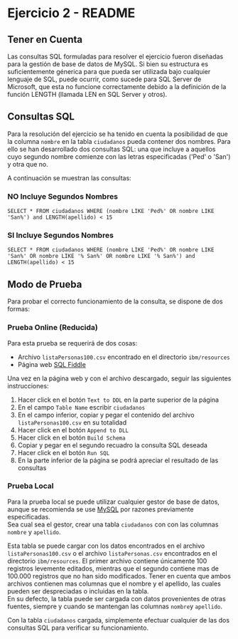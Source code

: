 # Ejercicio 2 - README

## Tener en Cuenta
Las consultas SQL formuladas para resolver el ejercicio fueron diseñadas para la gestión de base de datos de MySQL. Si bien su estructura es suficientemente génerica para que pueda ser utilizada bajo cualquier lenguaje de SQL, puede ocurrir, como sucede para SQL Server de Microsoft, que esta no funcione correctamente debido a la definición de la función LENGTH (llamada LEN en SQL Server y otros).

## Consultas SQL
Para la resolución del ejercicio se ha tenido en cuenta la posibilidad de que la columna `nombre` en la tabla `ciudadanos` pueda contener dos nombres. Para ello se han desarrollado dos consultas SQL: una que incluye a aquellos cuyo segundo nombre comienze con las letras especificadas ('Ped' o 'San') y otra que no.

A continuación se muestran las consultas:

### NO Incluye Segundos Nombres
```
SELECT * FROM ciudadanos WHERE (nombre LIKE 'Ped%' OR nombre LIKE 'San%') and LENGTH(apellido) < 15
```

### SI Incluye Segundos Nombres
```
SELECT * FROM ciudadanos WHERE (nombre LIKE 'Ped%' OR nombre LIKE 'San%' OR nombre LIKE '% San%' OR nombre LIKE '% San%') and LENGTH(apellido) < 15
```

## Modo de Prueba
Para probar el correcto funcionamiento de la consulta, se dispone de dos formas:

### Prueba Online (Reducida)
Para esta prueba se requerirá de dos cosas:
- Archivo `listaPersonas100.csv` encontrado en el directorio `ibm/resources`
- Página web [SQL Fiddle](http://www.sqlfiddle.com/)

Una vez en la página web y con el archivo descargado, seguir las siguientes instrucciones:
1. Hacer click en el botón `Text to DDL` en la parte superior de la página
2. En el campo `Table Name` escribir `ciudadanos`
3. En el campo inferior, copiar y pegar el contenido del archivo `listaPersonas100.csv` en su totalidad
4. Hacer click en el botón `Append to DLL`
5. Hacer click en el botón `Build Schema`
6. Copiar y pegar en el segundo recuadro la consulta SQL deseada
7. Hacer click en el botón `Run SQL`
8. En la parte inferior de la página se podrá apreciar el resultado de las consultas

### Prueba Local
Para la prueba local se puede utilizar cualquier gestor de base de datos, aunque se recomienda se use [MySQL](https://www.mysql.com/downloads/) por razones previamente especificadas.  
Sea cual sea el gestor, crear una tabla `ciudadanos` con con las columnas `nombre` y `apellido`.  

Esta tabla se puede cargar con los datos encontrados en el archivo `listaPersonas100.csv` o el archivo `listaPersonas.csv` encontrados en el directorio `ibm/resources`. El primer archivo contiene únicamente 100 registros levemente editados, mientras que el segundo contiene mas de 100.000 registros que no han sido modificados. Tener en cuenta que ambos archivos contienen mas columnas que el nombre y el apellido, las cuales pueden ser despreciadas o incluidas en la tabla.  
En su defecto, la tabla puede ser cargada con datos provenientes de otras fuentes, siempre y cuando se mantengan las columnas `nombre`y `apellido`.

Con la tabla `ciudadanos` cargada, simplemente efectuar cualquier de las dos consultas SQL para verificar su funcionamiento.
